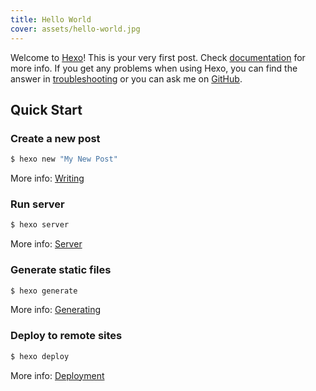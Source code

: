 ```yaml
---
title: Hello World
cover: assets/hello-world.jpg
---
```


Welcome to [Hexo](https://hexo.io/)! This is your very first post. Check [documentation](https://hexo.io/docs/) for more info. If you get any problems when using Hexo, you can find the answer in [troubleshooting](https://hexo.io/docs/troubleshooting.html) or you can ask me on [GitHub](https://github.com/hexojs/hexo/issues).

## Quick Start

### Create a new post

```bash bash
$ hexo new "My New Post"
```

More info: [Writing](https://hexo.io/docs/writing.html)

### Run server

```bash bash
$ hexo server
```

More info: [Server](https://hexo.io/docs/server.html)

### Generate static files

```bash bash
$ hexo generate
```

More info: [Generating](https://hexo.io/docs/generating.html)

### Deploy to remote sites

```bash bash
$ hexo deploy
```

More info: [Deployment](https://hexo.io/docs/one-command-deployment.html)
